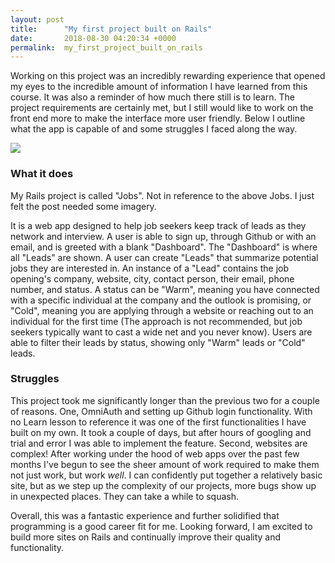 ```yaml
---
layout: post
title:      "My first project built on Rails"
date:       2018-08-30 04:20:34 +0000
permalink:  my_first_project_built_on_rails
---
```



Working on this project was an incredibly rewarding experience that opened my eyes to the incredible amount of information I have learned from this course. It was also a reminder of how much there still is to learn.  The project requirements are certainly met, but I still would like to work on the front end more to make the interface more user friendly. Below I outline what the app is capable of and some struggles I faced along the way.

![](http://www.weirdlyodd.com/wp-content/uploads/2011/10/Macintosh-Jobs.jpg)

### What it does
My Rails project is called "Jobs". Not in reference to the above Jobs. I just felt the post needed some imagery. 

It is a web app designed to help job seekers keep track of leads as they network and interview. A user is able to sign up, through Github or with an email, and is greeted with a blank "Dashboard". The "Dashboard" is where all "Leads" are shown. A user can create "Leads" that summarize potential jobs they are interested in. An instance of a "Lead" contains the job opening's company, website, city, contact person, their email, phone number, and status. A status can be "Warm", meaning you have connected with a specific individual at the company and the outlook is promising, or "Cold", meaning you are applying through a website or reaching out to an individual for the first time (The approach is not recommended, but job seekers typically want to cast a wide net and you never know). Users are able to filter their leads by status, showing only "Warm" leads or "Cold" leads.  

### Struggles
This project took me significantly longer than the previous two for a couple of reasons. One, OmniAuth and setting up Github login functionality. With no Learn lesson to reference it was one of the first functionalities I have built on my own. It took a couple of days, but after hours of googling and trial and error I was able to implement the feature. Second, websites are complex! After working under the hood of web apps over the past few months I've begun to see the sheer amount of work required to make them not just work, but work *well*. I can confidently put together a relatively basic site, but as we step up the complexity of our projects, more bugs show up in unexpected places. They can take a while to squash.

Overall, this was a fantastic experience and further solidified that programming is a good career fit for me. Looking forward, I am excited to build more sites on Rails and continually improve their quality and functionality. 


